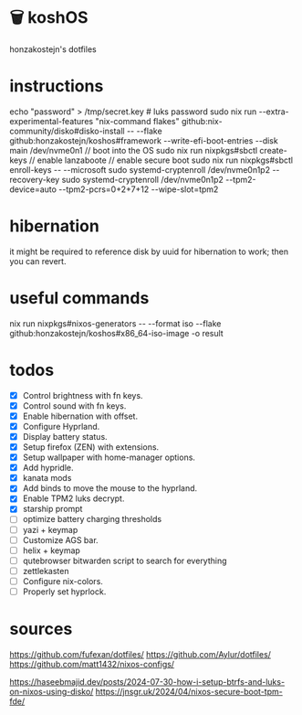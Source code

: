 # 🗑️ koshOS
honzakostejn's dotfiles

# instructions
echo "password" > /tmp/secret.key # luks password
sudo nix run --extra-experimental-features "nix-command flakes" github:nix-community/disko#disko-install -- --flake github:honzakostejn/koshos#framework --write-efi-boot-entries --disk main /dev/nvme0n1
// boot into the OS
sudo nix run nixpkgs#sbctl create-keys
// enable lanzaboote
// enable secure boot
sudo nix run nixpkgs#sbctl enroll-keys -- --microsoft
sudo systemd-cryptenroll /dev/nvme0n1p2 --recovery-key
sudo systemd-cryptenroll /dev/nvme0n1p2 --tpm2-device=auto --tpm2-pcrs=0+2+7+12 --wipe-slot=tpm2

# hibernation
it might be required to reference disk by uuid for hibernation to work; then you can revert.

# useful commands
nix run nixpkgs#nixos-generators -- --format iso --flake github:honzakostejn/koshos#x86_64-iso-image -o result

# todos
- [x] Control brightness with fn keys.
- [x] Control sound with fn keys.
- [x] Enable hibernation with offset.
- [x] Configure Hyprland.
- [x] Display battery status.
- [x] Setup firefox (ZEN) with extensions.
- [x] Setup wallpaper with home-manager options.
- [x] Add hypridle.
- [x] kanata mods
- [x] Add binds to move the mouse to the hyprland.
- [x] Enable TPM2 luks decrypt.
- [x] starship prompt
- [ ] optimize battery charging thresholds
- [ ] yazi + keymap
- [ ] Customize AGS bar.
- [ ] helix + keymap
- [ ] qutebrowser bitwarden script to search for everything
- [ ] zettlekasten
- [ ] Configure nix-colors.
- [ ] Properly set hyprlock.

# sources
https://github.com/fufexan/dotfiles/
https://github.com/Aylur/dotfiles/
https://github.com/matt1432/nixos-configs/


https://haseebmajid.dev/posts/2024-07-30-how-i-setup-btrfs-and-luks-on-nixos-using-disko/
https://jnsgr.uk/2024/04/nixos-secure-boot-tpm-fde/
